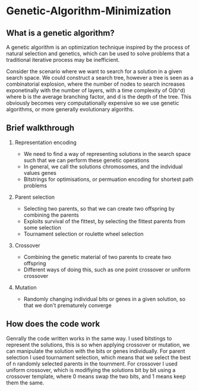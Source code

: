 # Genetic-Algorithm-Minimization

## What is a genetic algorithm?

A genetic algorithm is an optimization technique inspired by the process of natural selection and genetics, which can be used to solve problems that a traditional iterative process may be inefficient.

Consider the scenario where we want to search for a solution in a given search space. We could construct a search tree, however a tree is seen as a combinatorial explosion, where the number of nodes to search increases exponetinally with the number of layers, with a time complexity of O(b^d) where b is the average branching factor, and d is the depth of the tree. This obviously becomes very computationally expensive so we use genetic algorithms, or more generally evolutionary algoriths.

## Brief walkthrough

 1) Representation encoding
    - We need to find a way of representing solutions in the search space such that we can perform these genetic operations
    - In general, we call the solutions chromosomes, and the indvidual values genes
    - Bitstrings for optimisations, or permuation encoding for shortest path problems

 2) Parent selection
    - Selecting two parents, so that we can create two offspring by combining the parents
    - Exploits survival of the fittest, by selecting the fittest parents from some selection 
    - Tournament selection or roulette wheel selection
 
 3) Crossover
    - Combining the genetic material of two parents to create two offspring
    - Different ways of doing this, such as one point crossover or uniform crossover

 4) Mutation
    - Randomly changing individual bits or genes in a given solution, so that we don't prematurely converge 


## How does the code work

Genrally the code written works in the same way. I used bitstings to represent the solutions, this is so when applying crossover or mutation, we can manipulate the solution with the bits or genes individually. For parent selection I used tournament selection, which means that we select the best of n randomly selected parents in the tournment. For crossover I used uniform crossover, which is modifiying the solutions bit by bit using a crossover template, where 0 means swap the two bits, and 1 means keep them the same. 




